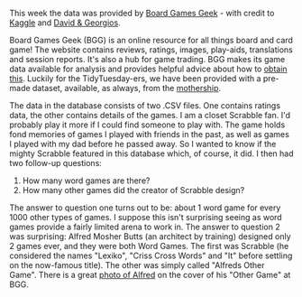 This week the data was provided by [Board Games Geek](https://www.boardgamegeek.com/) - with credit to [Kaggle](https://www.kaggle.com/jvanelteren/boardgamegeek-reviews/version/3?select=2022-01-08.csv) and [David & Georgios](https://github.com/rfordatascience/tidytuesday/issues/382#issuecomment-1020305849).

Board Games Geek (BGG) is an online resource for all things board and card game! The website contains reviews, ratings, images, play-aids, translations and session reports. It's also a hub for game trading. BGG makes its game data available for analysis and provides helpful advice about how to [obtain this](https://boardgamegeek.com/wiki/page/Data_Mining#). Luckily for the TidyTuesday-ers, we have been provided with a pre-made dataset, available, as always, from the [mothership](https://github.com/rfordatascience/tidytuesday/blob/master/data/2022/2022-01-25/readme.md).

The data in the database consists of two .CSV files. One contains ratings data, the other contains details of the games. I am a closet Scrabble fan. I'd probably play it more if I could find someone to play with. The game holds fond memories of games I played with friends in the past, as well as games I played with my dad before he passed away. So I wanted to know if the mighty Scrabble featured in this database which, of course, it did. I then had two follow-up questions: 

1. How many word games are there?
2. How many other games did the creator of Scrabble design?

The answer to question one turns out to be: about 1 word game for every 1000 other types of games. I suppose this isn't surprising seeing as word games provide a fairly limited arena to work in. The answer to question 2 was surprising: Alfred Mosher Butts (an architect by training) designed only 2 games ever, and they were both Word Games. The first was Scrabble (he considered the names "Lexiko", "Criss Cross Words" and "It" before settling on the now-famous title). The other was simply called "Alfreds Other Game". There is a great [photo of Alfred](https://boardgamegeek.com/image/422606/alfreds-other-game) on the cover of his "Other Game" at BGG. 

